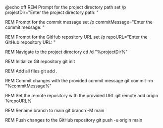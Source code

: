 @echo off
REM Prompt for the project directory path
set /p projectDir="Enter the project directory path: "

REM Prompt for the commit message
set /p commitMessage="Enter the commit message: "

REM Prompt for the GitHub repository URL
set /p repoURL="Enter the GitHub repository URL: "

REM Navigate to the project directory
cd /d "%projectDir%"

REM Initialize Git repository
git init

REM Add all files
git add .

REM Commit changes with the provided commit message
git commit -m "%commitMessage%"

REM Set the remote repository with the provided URL
git remote add origin %repoURL%

REM Rename branch to main
git branch -M main

REM Push changes to the GitHub repository
git push -u origin main
